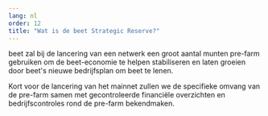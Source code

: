 ```yaml
---
lang: nl
order: 12
title: "Wat is de beet Strategic Reserve?"
---
```

beet zal bij de lancering van een netwerk een groot aantal munten pre-farm gebruiken om de beet-economie te helpen stabiliseren en laten groeien door beet's nieuwe bedrijfsplan om beet te lenen.

Kort voor de lancering van het mainnet zullen we de specifieke omvang van de pre-farm samen met gecontroleerde financiële overzichten en bedrijfscontroles rond de pre-farm bekendmaken.
